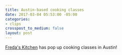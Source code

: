 ```yaml
---
title: Austin-based cooking classes
date: 2017-03-04 05:53:00 -05:00
categories:
- clips
crosspost_to_medium: false
layout: post
---
```


[Freda's Kitchen](https://fredaskitchen.com/collections/pop-up-cooking-classes) has pop up cooking classes in Austin!
